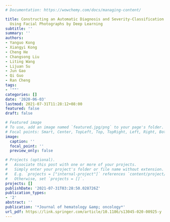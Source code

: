 ```yaml
---
# Documentation: https://wowchemy.com/docs/managing-content/

title: Constructing an Automatic Diagnosis and Severity-Classification Model for Acromegaly
  Using Facial Photographs by Deep Learning
subtitle: ''
summary: ''
authors:
- Yanguo Kong
- Xiangyi Kong
- Cheng He
- Changsong Liu
- Liting Wang
- Lijuan Su
- Jun Gao
- Qi Guo
- Ran Cheng
tags:
- '""'
categories: []
date: '2020-06-03'
lastmod: 2021-07-31T11:28:12+08:00
featured: false
draft: false

# Featured image
# To use, add an image named `featured.jpg/png` to your page's folder.
# Focal points: Smart, Center, TopLeft, Top, TopRight, Left, Right, BottomLeft, Bottom, BottomRight.
image:
  caption: ''
  focal_point: ''
  preview_only: false

# Projects (optional).
#   Associate this post with one or more of your projects.
#   Simply enter your project's folder or file name without extension.
#   E.g. `projects = ["internal-project"]` references `content/project/deep-learning/index.md`.
#   Otherwise, set `projects = []`.
projects: []
publishDate: '2021-07-31T03:28:50.028726Z'
publication_types:
- '2'
abstract: ''
publication: '*Journal of hematology &amp; oncology*'
url_pdf: https://link.springer.com/article/10.1186/s13045-020-00925-y
---
```

